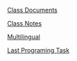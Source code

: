 [Class Documents](https://github.com/shawnwegs/Starting-Class/blob/master/course-descriptions/IB-DP-CompSci.md)

[Class Notes](https://github.com/grollcha000/TEST1/blob/master/Class%20Notes.md)

[Multilingual](https://grollcha000.github.io/TEST1/Multilingual.HTML)

[Last Programing Task](https://grollcha000.github.io/TEST1/Multilingual.HTML)
